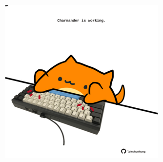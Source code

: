 <!-- built at 30/01/2024, 15:00:40 UTC -->
<p align="center">
  <img width="500" height="500" src="./ReadmeImage.svg">
</p>
